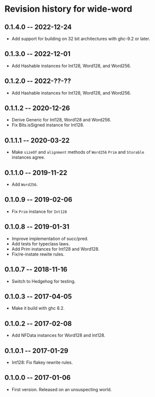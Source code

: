 # Revision history for wide-word

## 0.1.4.0 -- 2022-12-24

* Add support for building on 32 bit architectures with ghc-9.2 or later.

## 0.1.3.0 -- 2022-12-01

* Add Hashable instances for Int128, Word128, and Word256.

## 0.1.2.0 -- 2022-??-??

* Add Hashable instances for Int128, Word128, and Word256.

## 0.1.1.2 -- 2020-12-26

* Derive Generic for Int128, Word128 and Word256.
* Fix Bits.isSigned instance for Int128.

## 0.1.1.1 -- 2020-03-22

* Make `sizeOf` and `alignment` methods of `Word256` `Prim` and `Storable`
  instances agree.

## 0.1.1.0 -- 2019-11-22

* Add `Word256`.

## 0.1.0.9 -- 2019-02-06

* Fix `Prim` instance for `Int128`

## 0.1.0.8  -- 2019-01-31

* Improve implementation of succ/pred.
* Add tests for typeclass laws.
* Add Prim instances for Int128 and Word128.
* Fix/re-instate rewite rules.

## 0.1.0.7  -- 2018-11-16

* Switch to Hedgehog for testing.

## 0.1.0.3  -- 2017-04-05

* Make it build with ghc 8.2.

## 0.1.0.2  -- 2017-02-08

* Add NFData instances for Word128 and Int128.

## 0.1.0.1  -- 2017-01-29

* Int128: Fix flakey rewrite rules.

## 0.1.0.0  -- 2017-01-06

* First version. Released on an unsuspecting world.
